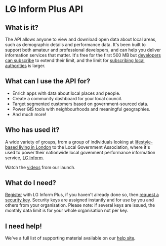 # LG Inform Plus API

## What is it?
The API allows anyone to view and download open data about local areas, such as demographic details and performance data. It's been built to support both amateur and professional developers, and can help you deliver information services that matter. It's free for the first 500 MB but [developers can subscribe](http://help.esd.org.uk/support/solutions/articles/5000629000) to extend their limit, and the limit for [subscribing local authorities](http://help.esd.org.uk/support/solutions/articles/5000010045) is larger. 

## What can I use the API for?
* Enrich apps with data about local places and people.
* Create a community dashboard for your local council.
* Target segmented customers based on government-sourced data.
* Power GIS tools with neighbourhoods and meaningful geographies.
* And much more!

## Who has used it?
A wide variety of groups, from a group of individuals looking at [lifestyle-based living in London](http://bit.ly/cloudOver) to the Local Government Association, where it's used to power their nationwide local govenment performance information service, [LG Inform](http://lginform.local.gov.uk/).

Watch the [videos](https://vimeo.com/album/3478209) from our launch.

## What do I need?
[Register](https://signin.esd.org.uk/register.html?app=esd) with LG Inform Plus, if you haven't already done so, then [request a security key](http://help.esd.org.uk/support/solutions/articles/5000643379). Security keys are assigned instantly and for use by you and others from your organisation. Please note: if several keys are issued, the monthly data limit is for your whole organisation not per key.

## I need help!
We've a full list of supporting material available on our [help site](http://gethelp.esd.org.uk/?category=api).